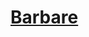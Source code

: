 ﻿---
!LinkItem
Link: barbarian_hd.md
NameLink: <!--NameLink-->[Barbare](hd_barbarian.md)<!--/NameLink-->
Id: classes_hd.md#barbare
ParentLink: classes_hd.md#classes
Name: Barbare
ParentName: Classes
AltName: '[Barbarian](#)'
Attributes:
  NameLink: '[Barbare](hd_barbarian.md)'
  Markdown: >+
    ## <!--NameLink-->[Barbare](hd_barbarian.md)<!--/NameLink-->


    - AltName: <!--AltName-->[Barbarian](#)<!--/AltName-->

  AltName: '[Barbarian](#)'
AttributesDictionary: >+
  NameLink: '[Barbare](hd_barbarian.md)'

  Markdown: >+

    ## <!--NameLink-->[Barbare](hd_barbarian.md)<!--/NameLink-->





    - AltName: <!--AltName-->[Barbarian](#)<!--/AltName-->



  AltName: '[Barbarian](#)'

---




# [Barbare](hd_barbarian.md)



